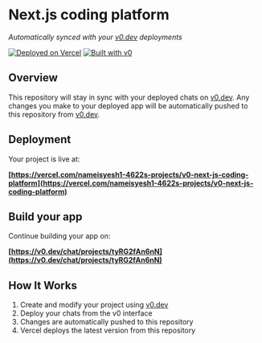 # Next.js coding platform

*Automatically synced with your [v0.dev](https://v0.dev) deployments*

[![Deployed on Vercel](https://img.shields.io/badge/Deployed%20on-Vercel-black?style=for-the-badge&logo=vercel)](https://vercel.com/nameisyesh1-4622s-projects/v0-next-js-coding-platform)
[![Built with v0](https://img.shields.io/badge/Built%20with-v0.dev-black?style=for-the-badge)](https://v0.dev/chat/projects/tyRG2fAn6nN)

## Overview

This repository will stay in sync with your deployed chats on [v0.dev](https://v0.dev).
Any changes you make to your deployed app will be automatically pushed to this repository from [v0.dev](https://v0.dev).

## Deployment

Your project is live at:

**[https://vercel.com/nameisyesh1-4622s-projects/v0-next-js-coding-platform](https://vercel.com/nameisyesh1-4622s-projects/v0-next-js-coding-platform)**

## Build your app

Continue building your app on:

**[https://v0.dev/chat/projects/tyRG2fAn6nN](https://v0.dev/chat/projects/tyRG2fAn6nN)**

## How It Works

1. Create and modify your project using [v0.dev](https://v0.dev)
2. Deploy your chats from the v0 interface
3. Changes are automatically pushed to this repository
4. Vercel deploys the latest version from this repository